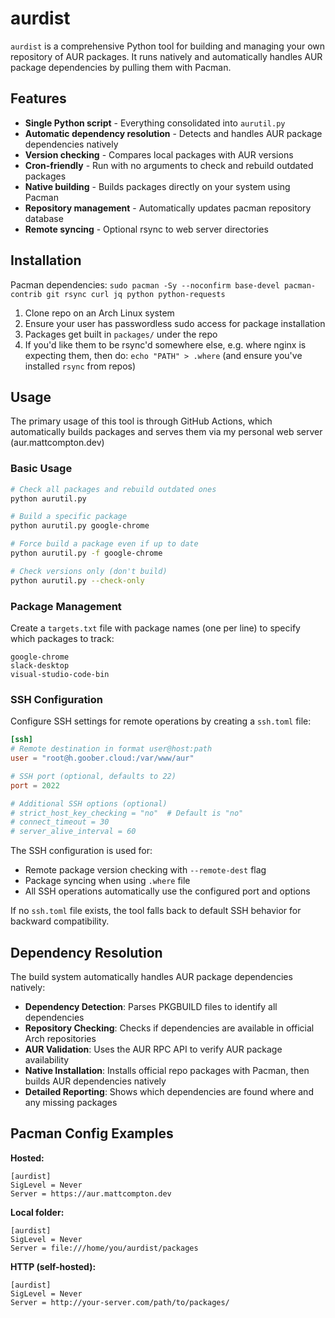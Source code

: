 # aurdist

`aurdist` is a comprehensive Python tool for building and managing your own repository of AUR packages. It runs natively and automatically handles AUR package dependencies by pulling them with Pacman.

## Features
* **Single Python script** - Everything consolidated into `aurutil.py`
* **Automatic dependency resolution** - Detects and handles AUR package dependencies natively
* **Version checking** - Compares local packages with AUR versions
* **Cron-friendly** - Run with no arguments to check and rebuild outdated packages
* **Native building** - Builds packages directly on your system using Pacman
* **Repository management** - Automatically updates pacman repository database
* **Remote syncing** - Optional rsync to web server directories

## Installation
Pacman dependencies: `sudo pacman -Sy --noconfirm base-devel pacman-contrib git rsync curl jq python python-requests`

1. Clone repo on an Arch Linux system
2. Ensure your user has passwordless sudo access for package installation
3. Packages get built in `packages/` under the repo
4. If you'd like them to be rsync'd somewhere else, e.g. where nginx is expecting them, then do: `echo "PATH" > .where` (and ensure you've installed `rsync` from repos)

## Usage

The primary usage of this tool is through GitHub Actions, which automatically builds packages and serves them via my personal web server (aur.mattcompton.dev)

### Basic Usage
```bash
# Check all packages and rebuild outdated ones
python aurutil.py

# Build a specific package
python aurutil.py google-chrome

# Force build a package even if up to date
python aurutil.py -f google-chrome

# Check versions only (don't build)
python aurutil.py --check-only
```

### Package Management
Create a `targets.txt` file with package names (one per line) to specify which packages to track:
```
google-chrome
slack-desktop
visual-studio-code-bin
```

### SSH Configuration

Configure SSH settings for remote operations by creating a `ssh.toml` file:

```toml
[ssh]
# Remote destination in format user@host:path
user = "root@h.goober.cloud:/var/www/aur"

# SSH port (optional, defaults to 22)
port = 2022

# Additional SSH options (optional)
# strict_host_key_checking = "no"  # Default is "no"
# connect_timeout = 30
# server_alive_interval = 60
```

The SSH configuration is used for:
- Remote package version checking with `--remote-dest` flag
- Package syncing when using `.where` file
- All SSH operations automatically use the configured port and options

If no `ssh.toml` file exists, the tool falls back to default SSH behavior for backward compatibility.

## Dependency Resolution

The build system automatically handles AUR package dependencies natively:

- **Dependency Detection**: Parses PKGBUILD files to identify all dependencies
- **Repository Checking**: Checks if dependencies are available in official Arch repositories  
- **AUR Validation**: Uses the AUR RPC API to verify AUR package availability
- **Native Installation**: Installs official repo packages with Pacman, then builds AUR dependencies natively
- **Detailed Reporting**: Shows which dependencies are found where and any missing packages

## Pacman Config Examples

**Hosted:**
```
[aurdist]
SigLevel = Never
Server = https://aur.mattcompton.dev
```

**Local folder:**
```
[aurdist]
SigLevel = Never
Server = file:///home/you/aurdist/packages
```

**HTTP (self-hosted):**
```
[aurdist]
SigLevel = Never
Server = http://your-server.com/path/to/packages/
```
